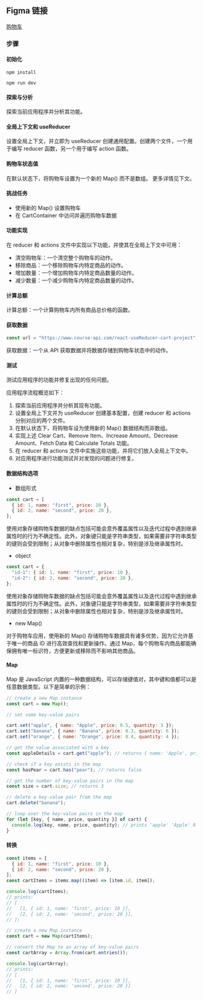 ## Figma 链接

[购物车](https://www.figma.com/file/5AwKjnWuM6BhRYmxdQFpky/Cart?node-id=0%3A1&t=lfaO4zazTd7nqF1q-1)

### 步骤

#### 初始化

```shell
npm install
```

```shell
npm run dev
```

#### 探索与分析

探索当前应用程序并分析其功能。

#### 全局上下文和 useReducer

设置全局上下文，并立即为 useReducer 创建通用配置。创建两个文件，一个用于编写 reducer 函数，另一个用于编写 action 函数。

#### 购物车状态值

在默认状态下，将购物车设置为一个新的 Map() 而不是数组。 更多详情见下文。

#### 挑战任务

- 使用新的 Map() 设置购物车
- 在 CartContainer 中访问并遍历购物车数据

#### 功能实现

在 reducer 和 actions 文件中实现以下功能，并使其在全局上下文中可用：

- 清空购物车：一个清空整个购物车的动作。
- 移除商品：一个移除购物车内特定商品的动作。
- 增加数量：一个增加购物车内特定商品数量的动作。
- 减少数量：一个减少购物车内特定商品数量的动作。

#### 计算总额

计算总额：一个计算购物车内所有商品总价格的函数。

#### 获取数据

```js
const url = "https://www.course-api.com/react-useReducer-cart-project";
```

获取数据：一个从 API 获取数据并将数据存储到购物车状态中的动作。

#### 测试

测试应用程序的功能并修复出现的任何问题。

应用程序流程概览如下：

1. 探索当前应用程序并分析其现有功能。
2. 设置全局上下文并为 useReducer 创建基本配置，创建 reducer 和 actions 分别对应的两个文件。
3. 在默认状态下，将购物车设为使用新的 Map() 数据结构而非数组。
4. 实现上述 Clear Cart、Remove Item、Increase Amount、Decrease Amount、Fetch Data 和 Calculate Totals 功能。
5. 在 reducer 和 actions 文件中实施这些功能，并将它们放入全局上下文中。
6. 对应用程序进行功能测试并对发现的问题进行修复。

#### 数据结构选项

- 数组形式

```js
const cart = [
  { id: 1, name: "first", price: 10 },
  { id: 2, name: "second", price: 20 },
];
```

使用对象存储购物车数据的缺点包括可能会意外覆盖属性以及迭代过程中遇到继承属性时的行为不确定性。此外，对象键只能是字符串类型，如果需要非字符串类型的键则会受到限制；从对象中删除属性也相对复杂，特别是涉及继承属性时。

- object

```js
const cart = {
  "id-1": { id: 1, name: "first", price: 10 },
  "id-2": { id: 2, name: "second", price: 20 },
};
```

使用对象存储购物车数据的缺点包括可能会意外覆盖属性以及迭代过程中遇到继承属性时的行为不确定性。此外，对象键只能是字符串类型，如果需要非字符串类型的键则会受到限制；从对象中删除属性也相对复杂，特别是涉及继承属性时。

- new Map()

对于购物车应用，使用新的 Map() 存储购物车数据具有诸多优势，因为它允许基于唯一的商品 ID 进行高效查找和更新操作。通过 Map，每个购物车内商品都能确保拥有唯一标识符，方便更新或移除而不影响其他商品。

#### Map

Map 是 JavaScript 内置的一种数据结构，可以存储键值对，其中键和值都可以是任意数据类型。以下是简单的示例：

```js
// create a new Map instance
const cart = new Map();

// set some key-value pairs

cart.set("apple", { name: "Apple", price: 0.5, quantity: 3 });
cart.set("banana", { name: "Banana", price: 0.3, quantity: 6 });
cart.set("orange", { name: "Orange", price: 0.4, quantity: 4 });

// get the value associated with a key
const appleDetails = cart.get("apple"); // returns { name: 'Apple', price: 0.5, quantity: 3 }

// check if a key exists in the map
const hasPear = cart.has("pear"); // returns false

// get the number of key-value pairs in the map
const size = cart.size; // returns 3

// delete a key-value pair from the map
cart.delete("banana");

// loop over the key-value pairs in the map
for (let [key, { name, price, quantity }] of cart) {
  console.log(key, name, price, quantity); // prints 'apple' 'Apple' 0.5 3, 'banana' 'Banana' 0.3 6, 'orange' 'Orange' 0.4 4
}
```

#### 转换

```js
const items = [
  { id: 1, name: "first", price: 10 },
  { id: 2, name: "second", price: 20 },
];
const cartItems = items.map((item) => [item.id, item]);

console.log(cartItems);
// prints:
// [
//   [1, { id: 1, name: 'first', price: 10 }],
//   [2, { id: 2, name: 'second', price: 20 }],
// ];

// create a new Map instance
const cart = new Map(cartItems);

// convert the Map to an array of key-value pairs
const cartArray = Array.from(cart.entries());

console.log(cartArray);
// prints:
// [
//   [1, { id: 1, name: 'first', price: 10 }],
//   [2, { id: 2, name: 'second', price: 20 }]
// ]
```
